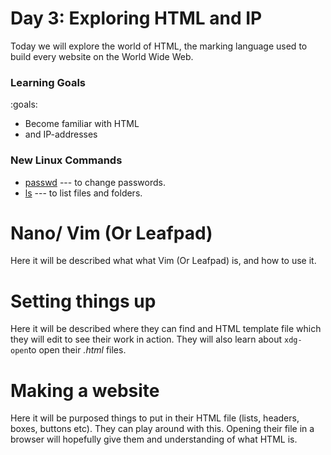 # Day 3: Exploring HTML and IP

Today we will explore the world of HTML, the marking language used to build every website on the World Wide Web.

### Learning Goals

:goals:
- Become familiar with HTML
- and IP-addresses

### New Linux Commands

- [passwd](commands.html#passwd) --- to change passwords.
- [ls](commands.html#ls) --- to list files and folders.


# Nano/ Vim (Or Leafpad)

Here it will be described what what Vim (Or Leafpad) is, and how to use it. 


# Setting things up

Here it will be described where they can find and HTML template file which they will edit to see their work in action. They will also learn about `xdg-open`to open their *.html* files.


# Making a website

Here it will be purposed things to put in their HTML file (lists, headers, boxes, buttons etc). They can play around with this. Opening their file in a browser will hopefully give them and understanding of what HTML is.



